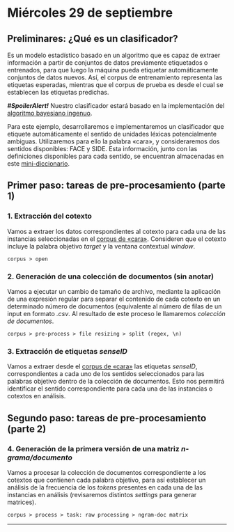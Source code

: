 # Miércoles 29 de septiembre

## Preliminares: ¿Qué es un clasificador?

Es un modelo estadístico basado en un algoritmo que es capaz de extraer información a partir de conjuntos de datos previamente etiquetados o entrenados, para que luego la máquina pueda etiquetar automáticamente conjuntos de datos nuevos. Así, el corpus de entrenamiento representa las etiquetas esperadas, mientras que el corpus de prueba es desde el cual se establecen las etiquetas predichas. 

***#SpoilerAlert!*** Nuestro clasificador estará basado en la implementación del [algoritmo bayesiano ingenuo](https://es.wikipedia.org/wiki/Clasificador_bayesiano_ingenuo).

Para este ejemplo, desarrollaremos e implementaremos un clasificador que etiquete automáticamente el sentido de unidades léxicas potencialmente ambiguas. Utilizaremos para ello la palabra «cara», y consideraremos dos sentidos disponibles: FACE y SIDE. Esta información, junto con las definiciones disponibles para cada sentido, se encuentran almacenadas en este <a href="https://github.com/fredyrodrigors/damien-mpgi/blob/main/cara-data/cara-minidir.csv">mini-diccionario</a>. 

## Primer paso: tareas de pre-procesamiento (parte 1)

### 1. Extracción del cotexto

Vamos a extraer los datos correspondientes al cotexto para cada una de las instancias seleccionadas en el <a href="https://github.com/fredyrodrigors/damien-mpgi/blob/main/cara-data/cara-corpus.txt">corpus de «cara»</a>. Consideren que el cotexto incluye la palabra objetivo _target_ y la ventana contextual _window_.
````
corpus > open 
````

### 2. Generación de una colección de documentos (sin anotar)

Vamos a ejecutar un cambio de tamaño de archivo, mediante la aplicación de una expresión regular para separar el contenido de cada cotexto en un determinado número de documentos (equivalente al número de filas de un input en formato _.csv_. Al resultado de este proceso le llamaremos _colección de documentos_.    
````
corpus > pre-process > file resizing > split (regex, \n)
````

### 3. Extracción de etiquetas ***senseID***

Vamos a extraer desde el <a href="https://github.com/fredyrodrigors/damien-mpgi/blob/main/cara-data/cara-corpus.txt">corpus de «cara»</a> las etiquetas _senseID_, correspondientes a cada uno de los sentidos seleccionados para las palabras objetivo dentro de la colección de documentos. Esto nos permitirá identificar el sentido correspondiente para cada una de las instancias o cotextos en análisis. 

## Segundo paso: tareas de pre-procesamiento (parte 2)

### 4. Generación de la primera versión de una matriz *n-grama/documento*

Vamos a procesar la colección de documentos correspondiente a los cotextos que contienen cada palabra objetivo, para así establecer un análisis de la frecuencia de  los _tokens_ presentes en cada una de las instancias en análisis (revisaremos distintos _settings_ para generar matrices).
````
corpus > process > task: raw processing > ngram-doc matrix 
````
----
